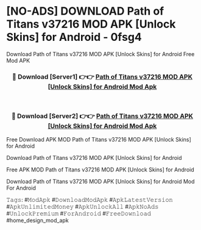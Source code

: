 # [NO-ADS] DOWNLOAD Path of Titans v37216 MOD APK [Unlock Skins] for Android - 0fsg4
Download Path of Titans v37216 MOD APK [Unlock Skins] for Android Free Mod APK

<div align="center">
<h3>🔴 Download [Server1] 👉👉 <a href="https://apk-comot.site?title=Path_of_Titans_v37216_MOD_APK_[Unlock_Skins]_for_Android">Path of Titans v37216 MOD APK [Unlock Skins] for Android Mod Apk</a></h3><br>

<h3>🔴 Download [Server2] 👉👉 <a href="https://apk-comot.site?title=Path_of_Titans_v37216_MOD_APK_[Unlock_Skins]_for_Android">Path of Titans v37216 MOD APK [Unlock Skins] for Android Mod Apk</a></h3>
</div>


Free Download APK MOD Path of Titans v37216 MOD APK [Unlock Skins] for Android

Download Path of Titans v37216 MOD APK [Unlock Skins] for Android 

Free APK MOD Path of Titans v37216 MOD APK [Unlock Skins] for Android 

Download Path of Titans v37216 MOD APK [Unlock Skins] for Android Mod For Android

𝚃𝚊𝚐𝚜: #𝙼𝚘𝚍𝙰𝚙𝚔 #𝙳𝚘𝚠𝚗𝚕𝚘𝚊𝚍𝙼𝚘𝚍𝙰𝚙𝚔 #𝙰𝚙𝚔𝙻𝚊𝚝𝚎𝚜𝚝𝚅𝚎𝚛𝚜𝚒𝚘𝚗 #𝙰𝚙𝚔𝚄𝚗𝚕𝚒𝚖𝚒𝚝𝚎𝚍𝙼𝚘𝚗𝚎𝚢 #𝙰𝚙𝚔𝚄𝚗𝚕𝚘𝚌𝚔𝙰𝚕𝚕 #𝙰𝚙𝚔𝙽𝚘𝙰𝚍𝚜 #𝚄𝚗𝚕𝚘𝚌𝚔𝙿𝚛𝚎𝚖𝚒𝚞𝚖 #𝙵𝚘𝚛𝙰𝚗𝚍𝚛𝚘𝚒𝚍 #𝙵𝚛𝚎𝚎𝙳𝚘𝚠𝚗𝚕𝚘𝚊𝚍 #home_design_mod_apk